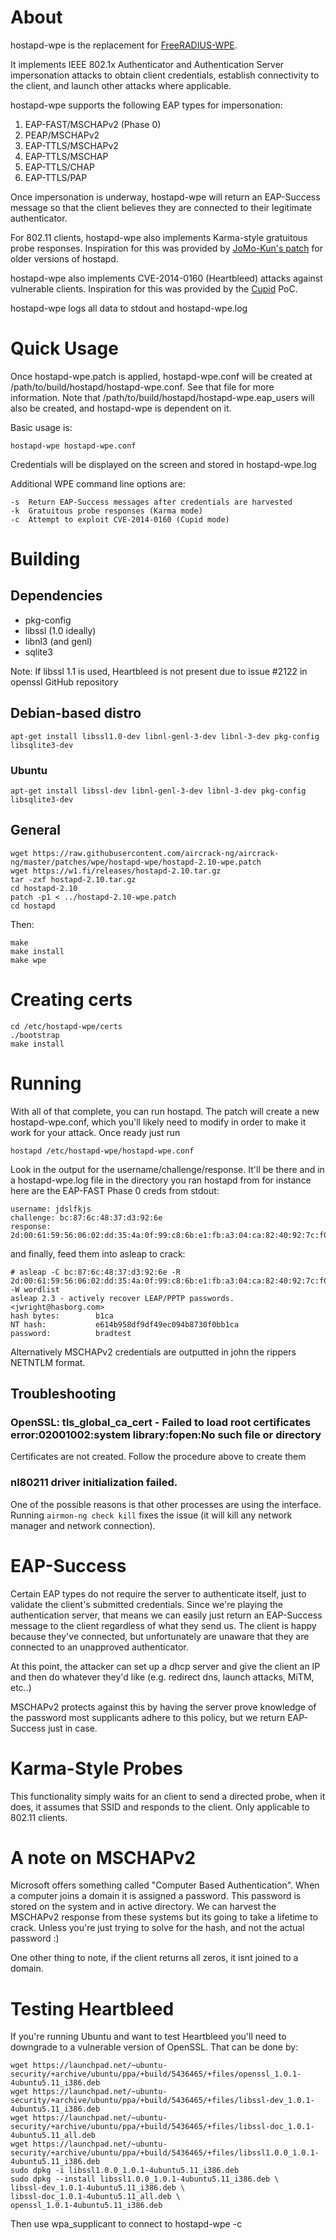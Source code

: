 # About

hostapd-wpe is the replacement for [FreeRADIUS-WPE](http://www.willhackforsushi.com/?page_id=37).

It implements IEEE 802.1x Authenticator and Authentication Server impersonation attacks to obtain client credentials, establish connectivity to the client, and launch other attacks where applicable. 

hostapd-wpe supports the following EAP types for impersonation:
1. EAP-FAST/MSCHAPv2 (Phase 0)
2. PEAP/MSCHAPv2
3. EAP-TTLS/MSCHAPv2
4. EAP-TTLS/MSCHAP
5. EAP-TTLS/CHAP
6. EAP-TTLS/PAP

Once impersonation is underway, hostapd-wpe will return an EAP-Success message so that the client believes they are connected to their legitimate authenticator.

For 802.11 clients, hostapd-wpe also implements Karma-style gratuitous probe responses. Inspiration for this was provided by [JoMo-Kun's patch](http://www.foofus.net/?page_id=115) for older versions of hostapd.

hostapd-wpe also implements CVE-2014-0160 (Heartbleed) attacks against vulnerable clients. Inspiration for this was provided by the [Cupid](https://github.com/lgrangeia/cupid) PoC.

hostapd-wpe logs all data to stdout and hostapd-wpe.log

# Quick Usage
Once hostapd-wpe.patch is applied, hostapd-wpe.conf will be created at /path/to/build/hostapd/hostapd-wpe.conf. See that file for more  information. Note that /path/to/build/hostapd/hostapd-wpe.eap_users will also be created, and hostapd-wpe is dependent on it. 

Basic usage is:

```
hostapd-wpe hostapd-wpe.conf 
```

Credentials will be displayed on the screen and stored in hostapd-wpe.log

Additional WPE command line options are:

```
-s  Return EAP-Success messages after credentials are harvested
-k  Gratuitous probe responses (Karma mode) 
-c  Attempt to exploit CVE-2014-0160 (Cupid mode)
```

# Building

## Dependencies

- pkg-config
- libssl (1.0 ideally)
- libnl3 (and genl)
- sqlite3

Note: If libssl 1.1 is used, Heartbleed is not present due to issue #2122 in openssl GitHub repository

## Debian-based distro

```
apt-get install libssl1.0-dev libnl-genl-3-dev libnl-3-dev pkg-config libsqlite3-dev
``` 

### Ubuntu

```
apt-get install libssl-dev libnl-genl-3-dev libnl-3-dev pkg-config libsqlite3-dev
```

## General

```
wget https://raw.githubusercontent.com/aircrack-ng/aircrack-ng/master/patches/wpe/hostapd-wpe/hostapd-2.10-wpe.patch
wget https://w1.fi/releases/hostapd-2.10.tar.gz
tar -zxf hostapd-2.10.tar.gz
cd hostapd-2.10
patch -p1 < ../hostapd-2.10-wpe.patch
cd hostapd
```

Then:

```
make
make install
make wpe
```

# Creating certs

```
cd /etc/hostapd-wpe/certs
./bootstrap
make install
```

# Running

With all of that complete, you can run hostapd. The patch will create a new hostapd-wpe.conf, which you'll likely need to modify in order to make it work for your attack. Once ready just run

```
hostapd /etc/hostapd-wpe/hostapd-wpe.conf
```

Look in the output for the username/challenge/response. It'll be there and in a hostapd-wpe.log file in the directory you ran hostapd from for instance here are the EAP-FAST Phase 0 creds from stdout:

```
username: jdslfkjs
challenge: bc:87:6c:48:37:d3:92:6e
response: 2d:00:61:59:56:06:02:dd:35:4a:0f:99:c8:6b:e1:fb:a3:04:ca:82:40:92:7c:f0
```

and finally, feed them into asleap to crack:

```
# asleap -C bc:87:6c:48:37:d3:92:6e -R 2d:00:61:59:56:06:02:dd:35:4a:0f:99:c8:6b:e1:fb:a3:04:ca:82:40:92:7c:f0 -W wordlist 
asleap 2.3 - actively recover LEAP/PPTP passwords. <jwright@hasborg.com>
hash bytes:        b1ca
NT hash:           e614b958df9df49ec094b8730f0bb1ca
password:          bradtest
```

Alternatively MSCHAPv2 credentials are outputted in john the rippers NETNTLM format. 

## Troubleshooting

### OpenSSL: tls_global_ca_cert - Failed to load root certificates error:02001002:system library:fopen:No such file or directory

Certificates are not created. Follow the procedure above to create them

### nl80211 driver initialization failed.

One of the possible reasons is that other processes are using the interface. Running ```airmon-ng check kill``` fixes the issue (it will kill any network manager and network connection).

# EAP-Success

Certain EAP types do not require the server to authenticate itself, just to validate the client's submitted credentials. Since we're playing the authentication server, that means we can easily just return an EAP-Success message to the client regardless of what they send us. The client is happy because they've connected, but unfortunately are unaware that they are connected to an unapproved authenticator. 

At this point, the attacker can set up a dhcp server and give the client an IP and then do whatever they'd like (e.g. redirect dns, launch attacks, MiTM, etc..)

MSCHAPv2 protects against this by having the server prove knowledge of the password most supplicants adhere to this policy, but we return EAP-Success just in case. 

# Karma-Style Probes

This functionality simply waits for an client to send a directed probe, when it does, it assumes that SSID and responds to the client. Only applicable to 802.11 clients.

# A note on MSCHAPv2

Microsoft offers something called "Computer Based Authentication". When a computer joins a domain it is assigned a password. This password is stored on the system and in active directory. We can harvest the MSCHAPv2 response from these systems but its going to take a lifetime to crack. Unless you're just trying to solve for the hash, and not the actual password :)

One other thing to note, if the client returns all zeros, it isnt joined to a domain. 

# Testing Heartbleed

If you're running Ubuntu and want to test Heartbleed you'll need to downgrade to a vulnerable version of OpenSSL. That can be done by:

```
wget https://launchpad.net/~ubuntu-security/+archive/ubuntu/ppa/+build/5436465/+files/openssl_1.0.1-4ubuntu5.11_i386.deb
wget https://launchpad.net/~ubuntu-security/+archive/ubuntu/ppa/+build/5436465/+files/libssl-dev_1.0.1-4ubuntu5.11_i386.deb
wget https://launchpad.net/~ubuntu-security/+archive/ubuntu/ppa/+build/5436465/+files/libssl-doc_1.0.1-4ubuntu5.11_all.deb
wget https://launchpad.net/~ubuntu-security/+archive/ubuntu/ppa/+build/5436465/+files/libssl1.0.0_1.0.1-4ubuntu5.11_i386.deb
sudo dpkg -i libssl1.0.0_1.0.1-4ubuntu5.11_i386.deb 
sudo dpkg --install libssl1.0.0_1.0.1-4ubuntu5.11_i386.deb \
libssl-dev_1.0.1-4ubuntu5.11_i386.deb \
libssl-doc_1.0.1-4ubuntu5.11_all.deb \
openssl_1.0.1-4ubuntu5.11_i386.deb
```

Then use wpa_supplicant to connect to hostapd-wpe -c 
